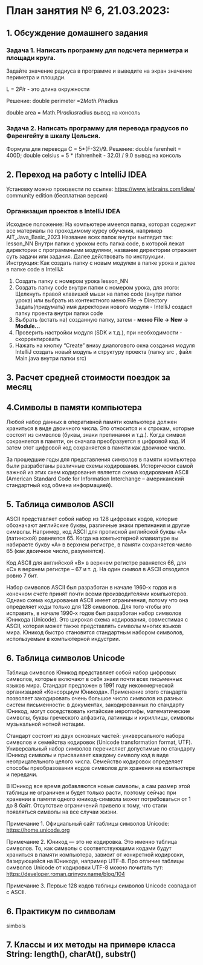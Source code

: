 # План занятия № 6, 21.03.2023:

## 1. Обсуждение домашнего задания

### Задача 1. Написать программу для подсчета периметра и площади круга. 
Задайте значение радиуса в программе и выведите на экран значение периметра и площади.

L = 2*Pi*r - это длина окружности

Решение:
double perimeter =2*Math.PI*radius

double area = Math.PI*radius*radius
вывод на консоль

### Задача 2. Написать программу для перевода градусов по Фаренгейту в шкалу Цельсия. 
Формула для перевода С = 5*(F-32)/9. 
Решение: 
double farenheit = 400D; 
double celsius = 5 * (fahrenheit - 32.0) / 9.0
вывод на консоль

## 2. Переход на работу с IntelliJ IDEA
Установку можно произвести по ссылке: https://www.jetbrains.com/idea/
community edition (бесплатная версия)

### Организация проектов в IntelliJ IDEA
Исходное положение:
На компьютере имеется папка, которая содержит все материалы по проходимому курсу обучения, например 
AIT_Java_Basic_2023
Название всех папок внутри выглядит так: lesson_NN
Внутри папки с уроком есть папка code, в которой лежат директории с программными модулями,
название директории отражает суть задачи или задания.
Далее действовать по инструкции.
Инструкция: Как создать папку с новым модулем в папке урока и далее в папке code в IntelliJ:
1. Создать папку с номером урока lesson_NN
2. Создать папку code внутри папки с номером урока, для этого:
   Щелкнуть правой клавишей мыши на папке code (внутри папки урока)
   или выбрать из контекстного меню File -> Directory
   Задать(придумать) имя директории нового модуля - IntelliJ создаст папку проекта внутри папки code
4. Выбрать (встать на) созданную папку, затем - **меню File -> New -> Module...**
5. Проверить настройки модуля (SDK и т.д.), при необходимости - скорректировать
6. Нажать на кнопку “Create” внизу диалогового окна создания модуля
   IntelliJ создать новый модуль и структуру проекта (папку src , файл Main.java внутри папки src)

## 3. Расчет средней стоимости поездок за месяц 

## 4.Символы в памяти компьютера
Любой набор данных в оперативной памяти компьютера должен храниться в виде двоичного числа. 
Это относится и к строкам, которые состоят из символов (буквы, знаки препинания и т.д.). 
Когда символ сохраняется в памяти, он сначала преобразуется в цифровой код. 
И затем этот цифровой код сохраняется в памяти как двоичное число.

За прошедшие годы для представления символов в памяти компьютера были разработаны различные схемы кодирования. 
Исторически самой важной из этих схем кодирования является схема кодирования 
ASCII (American Standard Code for Information Interchange 
– американский стандартный код обмена информацией).

## 5. Таблица символов ASCII
ASCII представляет собой набор из 128 цифровых кодов, которые обозначают английские буквы, различные знаки препинания и 
другие символы. Например, код ASCII для прописной английской буквы «А» (латинской) равняется 65. 
Когда на компьютерной клавиатуре вы набираете букву «А» в верхнем регистре, в памяти сохраняется 
число 65 (как двоичное число, разумеется).

Код ASCII для английской «В» в верхнем регистре равняется 66, для «С» в верхнем регистре – 67 и т. д. 
На один символ в ASCII отводится ровно 7 бит.

Набор символов ASCII был разработан в начале 1960-х годов и в конечном счете принят почти всеми 
производителями компьютеров. Однако схема кодирования ASCII имеет ограничения, потому что она 
определяет коды только для 128 символов. 
Для того чтобы это исправить, в начале 1990-х годов был разработан набор символов Юникода (Unicode). 
Это широкая схема кодирования, совместимая с ASCII, которая может также представлять символы 
многих языков мира. Юникод быстро становится стандартным набором символов, 
используемым в компьютерной индустрии.

## 6. Таблица символов Unicode
Таблица символов Юникод представляет собой набор цифровых символов, которые включают в себя знаки почти 
всех письменных языков мира. Стандарт предложен в 1991 году некоммерческой организацией «Консорциум Юникода». 
Применение этого стандарта позволяет закодировать очень большое число символов из разных систем письменности: 
в документах, закодированных по стандарту Юникод, могут соседствовать китайские иероглифы, математические 
символы, буквы греческого алфавита, латиницы и кириллицы, символы музыкальной нотной нотации.

Стандарт состоит из двух основных частей: 
универсального набора символов и семейства кодировок (Unicode transformation format, UTF). 
Универсальный набор символов перечисляет допустимые по стандарту Юникод символы и присваивает каждому символу 
код в виде неотрицательного целого числа. Семейство кодировок определяет способы преобразования кодов символов
для хранения на компьютере и передачи.

В Юникод все время добавляются новые символы, а сам размер этой таблицы не ограничен и будет только расти, 
поэтому сейчас при хранении в памяти одного юникод-символа может потребоваться от 1 до 8 байт. 
Отсутствие ограничений привело к тому, что стали появляться символы на все случаи жизни.

Примечание 1. Официальный сайт таблицы символов Unicode: https://home.unicode.org

Примечание 2. Юникод — это не кодировка. Это именно таблица символов. 
То, как символы с соответствующими кодами будут храниться в памяти компьютера, зависит от 
конкретной кодировки, базирующейся на Юникоде, например UTF-8. Про отличие таблицы символов 
Unicode от кодировки UTF-8 можно почитать тут: https://developer.roman.grinyov.name/blog/104

Примечание 3. Первые 128 кодов таблицы символов Unicode совпадают с ASCII.

## 6. Практикум по символам
simbols

## 7. Классы и их методы на примере класса String: length(), charAt(), substr()


